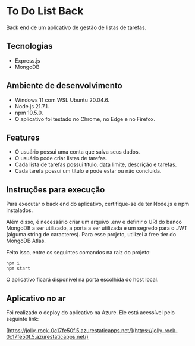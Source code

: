# To Do List Back

Back end de um aplicativo de gestão de listas de tarefas.

## Tecnologias

- Express.js
- MongoDB

## Ambiente de desenvolvimento

- Windows 11 com WSL Ubuntu 20.04.6.
- Node.js 21.7.1.
- npm 10.5.0.
- O aplicativo foi testado no Chrome, no Edge e no Firefox.

## Features

- O usuário possui uma conta que salva seus dados.
- O usuário pode criar listas de tarefas.
- Cada lista de tarefas possui título, data limite, descrição e tarefas.
- Cada tarefa possui um título e pode estar ou não concluída.

## Instruções para execução

Para executar o back end do aplicativo, certifique-se de ter Node.js e npm instalados.

Além disso, é necessário criar um arquivo .env e definir o URI do banco MongoDB a ser utilizado, 
a porta a ser utilizada e um segredo para o JWT (alguma string de caracteres). Para esse projeto, 
utilizei a free tier do MongoDB Atlas.

Feito isso, entre os seguintes comandos na raiz do projeto:

```
npm i
npm start
```

O aplicativo ficará disponível na porta escolhida do host local.

## Aplicativo no ar

Foi realizado o deploy do aplicativo na Azure. Ele está acessível pelo seguinte link:

[https://jolly-rock-0c17fe50f.5.azurestaticapps.net/](https://jolly-rock-0c17fe50f.5.azurestaticapps.net/)
